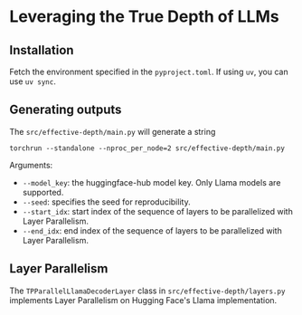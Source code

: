 # Leveraging the True Depth of LLMs

## Installation

Fetch the environment specified in the `pyproject.toml`. If using `uv`, you can use `uv sync`.

## Generating outputs

The `src/effective-depth/main.py` will generate a string

`torchrun --standalone --nproc_per_node=2 src/effective-depth/main.py`

Arguments:
- `--model_key`: the huggingface-hub model key. Only Llama models are supported.
- `--seed`: specifies the seed for reproducibility.
- `--start_idx`: start index of the sequence of layers to be parallelized with Layer Parallelism.
- `--end_idx`: end index of the sequence of layers to be parallelized with Layer Parallelism.

## Layer Parallelism

The `TPParallelLlamaDecoderLayer` class in `src/effective-depth/layers.py` implements Layer Parallelism on Hugging Face's Llama implementation.
